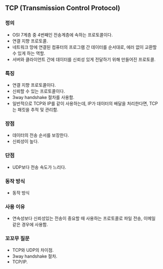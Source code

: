 ## TCP (Transmission Control Protocol)

### 정의
- OSI 7계층 중 4번째인 전송계층에 속하는 프로토콜이다.
- 연결 지향 프로토콜.
- 네트워크 망에 연결된 컴퓨터의 프로그램 간 데이터를 순서대로, 에러 없이 교환할 수 있게 하는 역할.
- 서버와 클라이언트 간에 데이터를 신뢰성 있게 전달하기 위해 만들어진 프로토콜.

### 특징
- 연결 지향 프로토콜이다.
- 신뢰할 수 있는 프로토콜이다.
- 3way handshake 절차를 사용함.
- 일반적으로 TCP와 IP를 같이 사용하는데, IP가 데이터의 배달을 처리한다면, TCP는 패킷을 추적 및 관리함.

### 장점
- 데이터의 전송 순서를 보장한다.
- 신뢰성이 높다.

### 단점
- UDP보다 전송 속도가 느리다.

### 동작 방식
- 동작 방식

### 사용 이유
- 연속성보다 신뢰성있는 전송이 중요할 때 사용하는 프로토콜로 파일 전송, 이메일 같은 경우에 사용함.

### 꼬꼬무 질문
- TCP와 UDP의 차이점.
- 3way handshake 절차.
- TCP/IP.